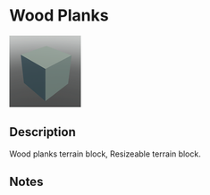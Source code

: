 # Wood Planks

![Wood Planks](../Cropped_Blocks/Terrain/Wood_Planks.png)

## Description
<!-- Write a description for this block -->
Wood planks terrain block, Resizeable terrain block.

## Notes
<!-- Any extra notes -->
